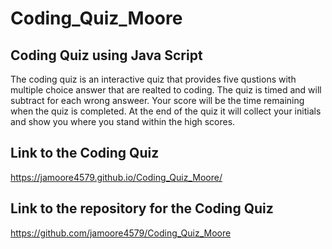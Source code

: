 # Coding_Quiz_Moore

## Coding Quiz using Java Script
The coding quiz is an interactive quiz that provides five qustions with multiple choice answer that are realted to coding. The quiz is timed and will subtract for each wrong answeer. Your score will be the time remaining when the quiz is completed. At the end of the quiz it will collect your initials and show you where you stand within the high scores.

## Link to the Coding Quiz
https://jamoore4579.github.io/Coding_Quiz_Moore/

## Link to the repository for the Coding Quiz
https://github.com/jamoore4579/Coding_Quiz_Moore
